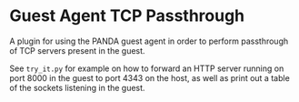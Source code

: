 # Guest Agent TCP Passthrough

A plugin for using the PANDA guest agent in order to perform passthrough of TCP servers present in the guest.

See `try_it.py` for example on how to forward an HTTP server running on port 8000 in the guest to port 4343 on the host, as well as print out a table of the sockets listening in the guest.
